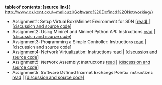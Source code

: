 
<b>table of contents :[source link](</b> http://www.cs.kent.edu/~mallouzi/Software%20Defined%20Networking/)

-  Assignment1: Setup Virtual Box/Mininet Environment for SDN [[read] ](https://github.com/syaifulahdan/mininet/blob/master/Assignment-SDN/Assignment1.pdf) | [[discussion and source code]](https://github.com/syaifulahdan/mininet/tree/master/Assignment-SDN/Assignment-1)
-  Assignment2: Using Mininet and Mininet Python API: Instructions [read](https://github.com/syaifulahdan/mininet/blob/master/Assignment-SDN/Assignment2.pdf) | [[discussion and source code]](https://github.com/syaifulahdan/mininet/tree/master/Assignment-SDN/Assignment-2) 
-  Assignment3: Programming a Simple Controller: Instructions [read](https://github.com/syaifulahdan/mininet/blob/master/Assignment-SDN/Assignment3.pdf) | [[discussion and source code]](https://github.com/syaifulahdan/mininet/tree/master/Assignment-SDN/Assignment-3)
-  Assignment4: Network Virtualization: Instructions [read](https://github.com/syaifulahdan/mininet/blob/master/Assignment-SDN/Assignment4.pdf) | [[discussion and source code]](https://github.com/syaifulahdan/mininet/tree/master/Assignment-SDN/Assignment-4)
-  Assignment5: Network Assembly: Instructions [read](https://github.com/syaifulahdan/mininet/blob/master/Assignment-SDN/Assignment5.pdf) | [[discussion and source code]](https://github.com/syaifulahdan/mininet/tree/master/Assignment-SDN/Assignment-5)
-  Assignment5: Software Defined Internet Exchange Points: Instructions [read](https://github.com/syaifulahdan/mininet/blob/master/Assignment-SDN/Assignment6.pdf) | [[discussion and source code]](https://github.com/syaifulahdan/mininet/tree/master/Assignment-SDN/Assignment-6)
